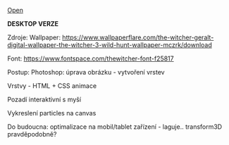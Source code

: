 [Open](./index.html)

**DESKTOP VERZE**

Zdroje:
Wallpaper:
https://www.wallpaperflare.com/the-witcher-geralt-digital-wallpaper-the-witcher-3-wild-hunt-wallpaper-mczrk/download

Font: 
https://www.fontspace.com/thewitcher-font-f25817

Postup:
 Photoshop: úprava obrázku - vytvoření vrstev

 Vrstvy - HTML + CSS animace

 Pozadí interaktivní s myší

 Vykreslení particles na canvas

Do budoucna: optimalizace na mobil/tablet zařízení - laguje.. transform3D pravděpodobně?
